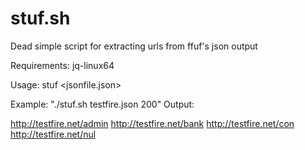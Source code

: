 # stuf.sh
Dead simple script for extracting urls from ffuf's json output

Requirements: jq-linux64

Usage: stuf <jsonfile.json> <status>

Example: "./stuf.sh testfire.json 200"
Output:

http://testfire.net/admin
http://testfire.net/bank
http://testfire.net/con
http://testfire.net/nul
